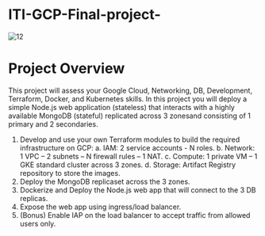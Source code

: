 # ITI-GCP-Final-project-

![12](https://github.com/Osamagamal1911/ITI-GCP-Final-project-/assets/73962760/a93644e6-ab27-439b-8ca6-2ba5aa926685)


# Project Overview
This project will assess your Google Cloud, Networking, DB, Development, Terraform, Docker, and Kubernetes skills.
In this project you will deploy a simple Node.js web application (stateless) that interacts with a highly available MongoDB (stateful) replicated across 3 zonesand consisting of 1 primary and 2 secondaries.

1. Develop and use your own Terraform modules to build the required infrastructure 
on GCP:
a. IAM: 2 service accounts - N roles.
b. Network: 1 VPC – 2 subnets – N firewall rules – 1 NAT.
c. Compute: 1 private VM – 1 GKE standard cluster across 3 zones.
d. Storage: Artifact Registry repository to store the images.
2. Deploy the MongoDB replicaset across the 3 zones.
3. Dockerize and Deploy the Node.js web app that will connect to the 3 DB replicas.
4. Expose the web app using ingress/load balancer.
5. (Bonus) Enable IAP on the load balancer to accept traffic from allowed users
only.
